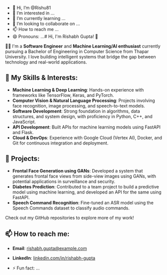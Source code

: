 - 👋 Hi, I’m @Rishu81
- 👀 I’m interested in ...
- 🌱 I’m currently learning ...
- 💞️ I’m looking to collaborate on ...
- 📫 How to reach me ...
- 😄 Pronouns: ...# Hi, I'm Rishabh Gupta! 👋

👨‍💻 I'm a **Software Engineer** and **Machine Learning/AI enthusiast** currently pursuing a Bachelor of Engineering in Computer Science from Thapar University. I love building intelligent systems that bridge the gap between technology and real-world applications.

## 🚀 My Skills & Interests:
- **Machine Learning & Deep Learning**: Hands-on experience with frameworks like TensorFlow, Keras, and PyTorch.
- **Computer Vision & Natural Language Processing**: Projects involving face recognition, image processing, and speech-to-text models.
- **Software Development**: Strong foundation in algorithms, data structures, and system design, with proficiency in Python, C++, and JavaScript.
- **API Development**: Built APIs for machine learning models using FastAPI and Flask.
- **Cloud & DevOps**: Experience with Google Cloud (Vertex AI), Docker, and Git for continuous integration and deployment.

## 💼 Projects:
- **Frontal Face Generation using GANs**: Developed a system that generates frontal face views from side-view images using GANs, with potential applications in surveillance and security.
- **Diabetes Prediction**: Contributed to a team project to build a predictive model using machine learning, and developed an API for the same using FastAPI.
- **Speech Command Recognition**: Fine-tuned an ASR model using the Speech Commands dataset to classify audio commands.

Check out my GitHub repositories to explore more of my work! 

## 📫 How to reach me:
- **Email**: rishabh.gupta@example.com
- **LinkedIn**: [linkedin.com/in/rishabh-gupta](https://linkedin.com)

- ⚡ Fun fact: ...

<!---
Rishu81/Rishu81 is a ✨ special ✨ repository because its `README.md` (this file) appears on your GitHub profile.
You can click the Preview link to take a look at your changes.
--->

